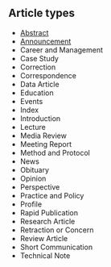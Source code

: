 ## Article types

- [Abstract](https://bdougherty-wiley.github.io/article-types/types/bcb805fc-64c9-4790-9a39-ce421e655c37.json)
- [Announcement](https://bdougherty-wiley.github.io/article-types/types/ca436f9e-2e1e-487d-8e49-94d580e574b1.json)
- Career and Management
- Case Study
- Correction
- Correspondence
- Data Article
- Education
- Events
- Index
- Introduction
- Lecture
- Media Review
- Meeting Report
- Method and Protocol
- News
- Obituary
- Opinion
- Perspective
- Practice and Policy
- Profile
- Rapid Publication
- Research Article
- Retraction or Concern
- Review Article
- Short Communication
- Technical Note

 <script type="text/javascript">
    function setAccessedDate() {
      if (document.getElementById('accessed-on')) {
        var now = new Date();
        var months = ['Jan','Feb','Mar','Apr','May','Jun','Jul','Aug','Sep','Oct','Nov','Dec'];
        var formattedDate = now.getDate().padStart(2,'0')+" "+months[now.getMonth()]+" "+now.getFullYear();
        document.getElementById('accessed-on').textContent = " (accessed " + formattedDate + ")";
      }
    }
    function setModifiedDate() {
      if (document.getElementById('last-modified')) {
        fetch("https://api.github.com/repos/{{ site.github.owner_name }}/{{ site.github.repository_name }}/commits?path={{ page.path }}")
          .then((response) => {
            return response.json();
          })
          .then((commits) => {
            var modified = commits[0]['commit']['committer']['date'].slice(0,10);
            if(modified != "{{ page.date | date: "%Y-%m-%d" }}") {
              document.getElementById('last-modified').textContent = "Last Modified: " + modified;
            }
          });
      }
    }
  </script>
